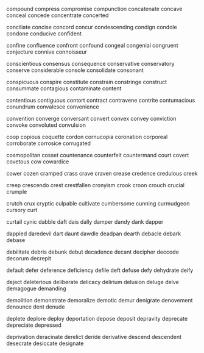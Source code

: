 compound
compress
compromise
compunction
concatenate
concave
conceal
concede
concentrate
concerted

conciliate
concise
concord
concur
condescending
condign
condole
condone
conducive
confident

confine
confluence
confront
confound
congeal
congenial
congruent
conjecture
connive
connoisseur

conscientious
consensus
consequence
conservative
conservatory
conserve
considerable
console
consolidate
consonant

conspicuous
conspire
constitute
constrain
constringe
construct
consummate
contagious
contaminate
content

contentious
contiguous
contort
contract
contravene
contrite
contumacious
conundrum
convalesce
convenience

convention
converge
conversant
convert
convex
convey
conviction
convoke
convoluted
convulsion

coop
copious
coquette
cordon
cornucopia
coronation
corporeal
corroborate
corrosice
corrugated

cosmopolitan
cosset
countenance
counterfeit
countermand
court
covert
covetous
cow
cowardice

cower
cozen
cramped
crass
crave
craven
crease
credence
credulous
creek

creep
crescendo
crest
crestfallen
cronyism
crook
croon
crouch
crucial
crumple

crutch
crux
cryptic
culpable
cultivate
cumbersome
cunning
curmudgeon
cursory
curt

curtail
cynic
dabble
daft
dais
dally
damper
dandy
dank
dapper

dappled
daredevil
dart
daunt
dawdle
deadpan
dearth
debacle
debark
debase

debilitate
debris
debunk
debut
decadence
decant
decipher
deccode
decorum
decrepit

default
defer
deference
deficiency
defile
deft
defuse
defy
dehydrate
deify

deject
deleterious
deliberate
delicacy
delirium
delusion
deluge
delve
demagogue
demanding

demolition
demonstrate
demoralize
demotic
demur
denigrate
denovement
denounce
dent
denude

deplete
deplore
deploy
deportation
depose
deposit
depravity
deprecate
depreciate
depressed

deprivation
deracinate
derelict
deride
derivative
descend
descendent
desecrate
desiccate
designate


